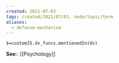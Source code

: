 ```yaml
---
created: 2021-07-03
tags: created/2021/07/03, node/topic/term
aliases:
  - defense-mechanism
---
```

`$=customJS.dv_funcs.mentionedIn(dv)`




**See**:: [[Psychology]]